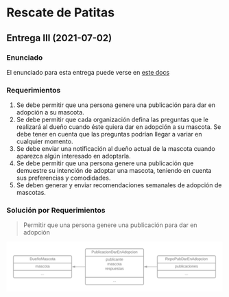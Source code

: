 # Rescate de Patitas

## Entrega III (2021-07-02)

### Enunciado

El enunciado para esta entrega puede verse en [este docs](https://docs.google.com/document/d/1VIW_oYMI213rGapRtj3srDHwxm9OXfN9X-826hyXUv4/edit#heading=h.8an72nimoc9j)

### Requerimientos

1. Se debe permitir que una persona genere una publicación para dar en adopción a su mascota.
2. Se debe permitir que cada organización defina las preguntas que le realizará al dueño cuando éste quiera dar en adopción a su mascota. Se debe tener en cuenta que las preguntas podrían llegar a variar en cualquier momento.
3. Se debe enviar una notificación al dueño actual de la mascota cuando aparezca algún interesado en adoptarla.
4. Se debe permitir que una persona genere una publicación que demuestre su intención de adoptar una mascota, teniendo en cuenta sus preferencias y comodidades.
5. Se deben generar y enviar recomendaciones semanales de adopción de mascotas.

### Solución por Requerimientos

> Permitir que una persona genere una publicación para dar en adopción

![Requerimiento 1](images/03-entrega/01-req.png)
